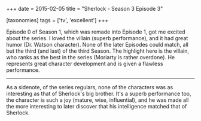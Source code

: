 +++
date = 2015-02-05
title = "Sherlock - Season 3 Episode 3"

[taxonomies]
tags = ['tv', 'excellent']
+++

Episode 0 of Season 1, which was remade into Episode 1, got me excited
about the series. I loved the villain (superb performance), and it had
great humor (Dr. Watson character). None of the later Episodes could
match, all but the third (and last) of the third Season. The highlight
here is the villain, who ranks as the best in the series (Moriarty is
rather overdone). He represents great character development and is given
a flawless performance.

---

As a sidenote, of the series regulars, none of the characters was as
interesting as that of Sherlock's big brother. It's a superb
performance too, the character is such a joy (mature, wise,
influential), and he was made all the more interesting to later discover
that his intelligence matched that of Sherlock.
